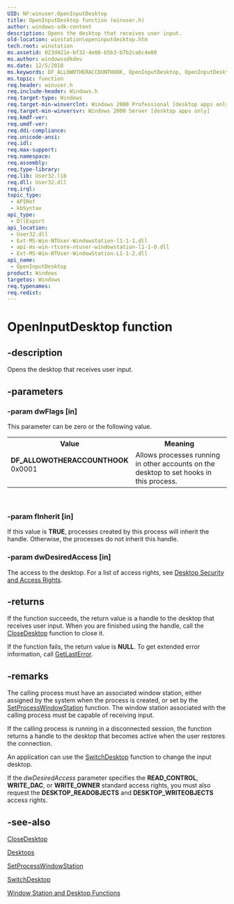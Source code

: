 ```yaml
---
UID: NF:winuser.OpenInputDesktop
title: OpenInputDesktop function (winuser.h)
author: windows-sdk-content
description: Opens the desktop that receives user input.
old-location: winstation\openinputdesktop.htm
tech.root: winstation
ms.assetid: 023d421e-bf32-4e08-b5b3-b7b2ca6c4e00
ms.author: windowssdkdev
ms.date: 12/5/2018
ms.keywords: DF_ALLOWOTHERACCOUNTHOOK, OpenInputDesktop, OpenInputDesktop function [Windows Stations and Desktops], base.openinputdesktop, winstation.openinputdesktop, winuser/OpenInputDesktop
ms.topic: function
req.header: winuser.h
req.include-header: Windows.h
req.target-type: Windows
req.target-min-winverclnt: Windows 2000 Professional [desktop apps only]
req.target-min-winversvr: Windows 2000 Server [desktop apps only]
req.kmdf-ver: 
req.umdf-ver: 
req.ddi-compliance: 
req.unicode-ansi: 
req.idl: 
req.max-support: 
req.namespace: 
req.assembly: 
req.type-library: 
req.lib: User32.lib
req.dll: User32.dll
req.irql: 
topic_type:
 - APIRef
 - kbSyntax
api_type:
 - DllExport
api_location:
 - User32.dll
 - Ext-MS-Win-NTUser-Windowstation-l1-1-1.dll
 - api-ms-win-rtcore-ntuser-windowstation-l1-1-0.dll
 - Ext-MS-Win-NTUser-WindowStation-L1-1-2.dll
api_name:
 - OpenInputDesktop
product: Windows
targetos: Windows
req.typenames: 
req.redist: 
---
```


# OpenInputDesktop function


## -description


Opens the desktop that receives user input.


## -parameters




### -param dwFlags [in]

This parameter can be zero or the following value.

<table>
<tr>
<th>Value</th>
<th>Meaning</th>
</tr>
<tr>
<td width="40%"><a id="DF_ALLOWOTHERACCOUNTHOOK"></a><a id="df_allowotheraccounthook"></a><dl>
<dt><b>DF_ALLOWOTHERACCOUNTHOOK</b></dt>
<dt>0x0001</dt>
</dl>
</td>
<td width="60%">
Allows processes running in other accounts on the desktop to set hooks in this process.

</td>
</tr>
</table>
 


### -param fInherit [in]

If this value is <b>TRUE</b>, processes created by this process will inherit the handle. Otherwise, the processes do not inherit this handle.


### -param dwDesiredAccess [in]

The access to the desktop. For a list of access rights, see 
<a href="https://msdn.microsoft.com/6512d128-3b0c-4ba7-8709-2fd225389a40">Desktop Security and Access Rights</a>.


## -returns



If the function succeeds, the return value is a handle to the desktop that receives user input. When you are finished using the handle, call the 
<a href="https://msdn.microsoft.com/861e57b2-061c-4598-ad38-6aef7b79ca54">CloseDesktop</a> function to close it.

If the function fails, the return value is <b>NULL</b>. To get extended error information, call 
<a href="https://msdn.microsoft.com/d852e148-985c-416f-a5a7-27b6914b45d4">GetLastError</a>.




## -remarks



The calling process must have an associated window station, either assigned by the system when the process is created, or set by 
the <a href="https://msdn.microsoft.com/d64814a7-945c-4e73-a977-5f696d60610e">SetProcessWindowStation</a> function. The window station associated with the calling process must be capable of receiving input.

If the calling process is running in a disconnected session, the function returns a handle to the desktop that  becomes active when the user restores the connection.

An application can use the 
<a href="https://msdn.microsoft.com/401be515-ada9-42be-b8e8-4e86f513bb8d">SwitchDesktop</a> function to change the input desktop.

If the <i>dwDesiredAccess</i> parameter specifies the <b>READ_CONTROL</b>, <b>WRITE_DAC</b>, or <b>WRITE_OWNER</b> standard access rights, you must also request the <b>DESKTOP_READOBJECTS</b> and <b>DESKTOP_WRITEOBJECTS</b> access rights.




## -see-also




<a href="https://msdn.microsoft.com/861e57b2-061c-4598-ad38-6aef7b79ca54">CloseDesktop</a>



<a href="https://msdn.microsoft.com/c56cd63b-c260-40d0-9a62-1dee1eb18679">Desktops</a>



<a href="https://msdn.microsoft.com/d64814a7-945c-4e73-a977-5f696d60610e">SetProcessWindowStation</a>



<a href="https://msdn.microsoft.com/401be515-ada9-42be-b8e8-4e86f513bb8d">SwitchDesktop</a>



<a href="https://msdn.microsoft.com/6214c28f-1035-446c-8c79-5d1dd638af2a">Window Station and Desktop Functions</a>
 

 

